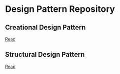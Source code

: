 # Design Pattern Repository

## Creational Design Pattern

[Read](./com.amrit.designpatterns.creational/README.md)

## Structural Design Pattern

[Read](./com.amrit.designpatterns.structural/README.md)
